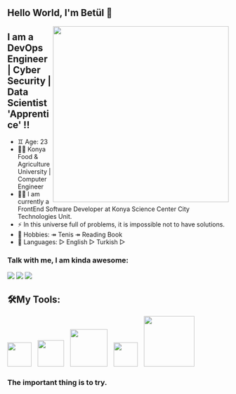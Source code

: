 ## Hello World, I'm Betül 👋


<img src=https://www.lambdatest.com/blog/wp-content/uploads/2020/08/giphy-5.gif width="400" height="400" align="right">

## I am a DevOps Engineer | Cyber Security | Data Scientist 'Apprentice' !!
- ♊️ Age: 23
- 👨‍🎓 Konya Food & Agriculture University | Computer Engineer
- 👨‍💻 I am currently a FrontEnd Software Developer at Konya Science Center City Technologies Unit.
- ⚡  In this universe full of problems, it is impossible not to have solutions.
- 🎯 Hobbies: ↠ Tenis ↠ Reading Book
- 💬 Languages: ▻ English ▻ Turkish ▻ 
### Talk with me, I am kinda awesome:
<p float="left">
<a href="mailto:altnbetul99@gmail.com"><img src="https://img.shields.io/badge/Gmail-D14836?style=for-the-badge&logo=gmail&logoColor=white" /></a>
<a href="https://www.linkedin.com/in/betül-altunel/"><img src="https://img.shields.io/badge/LinkedIn-0077B5?style=for-the-badge&logo=linkedin&logoColor=white" /></a>
<a href="https://www.kaggle.com/betlaltunel"><img src="https://img.shields.io/badge/Kaggle-20BEFF?style=for-the-badge&logo=Kaggle&logoColor=gray" /></a>

</p>

## 🛠My Tools:
<p float="left">
<img src="https://upload.wikimedia.org/wikipedia/commons/thumb/6/61/HTML5_logo_and_wordmark.svg/270px-HTML5_logo_and_wordmark.svg.png" width="55" hight="75">
<img src="https://cdn.pixabay.com/photo/2017/08/05/11/16/logo-2582747_1280.png " width="60" hight="75" style="margin-left: 10">
<img src="https://upload.wikimedia.org/wikipedia/commons/thumb/9/99/Unofficial_JavaScript_logo_2.svg/1024px-Unofficial_JavaScript_logo_2.svg.png" width="85" hight="55" style="padding-left: 10">
<img src="https://upload.wikimedia.org/wikipedia/commons/thumb/4/47/React.svg/1200px-React.svg.png" width="55" hight="65"   style="margin-left: 10"/>
<img src="https://e7.pngegg.com/pngimages/783/228/png-clipart-github-software-developer-source-code-programmer-mascot-logo-mammal-cat-like-mammal.png" width="115" hight="75" style="margin-left: 10">



</p>

### The important thing is to try.
